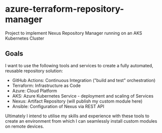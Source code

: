 # azure-terraform-repository-manager

Project to implement Nexus Repository Manager running on an AKS Kubernetes Cluster

## Goals

I want to use the following tools and services to create a fully automated, reusable repository solution:

- GitHub Actions: Continuous Integration ("build and test" orchestration)
- Terraform: Infrastructure as Code
- Azure: Cloud Platform
- AKS: Azure Kubernetes Service - deployment and scaling of Services
- Nexus: Artifact Repository (will publish my custom module here)
- Ansible: Configuration of Nexus via REST API

Ultimately I intend to utilise my skills and experience with these tools to create an environment from which I can
seamlessly install custom modules on remote devices.
